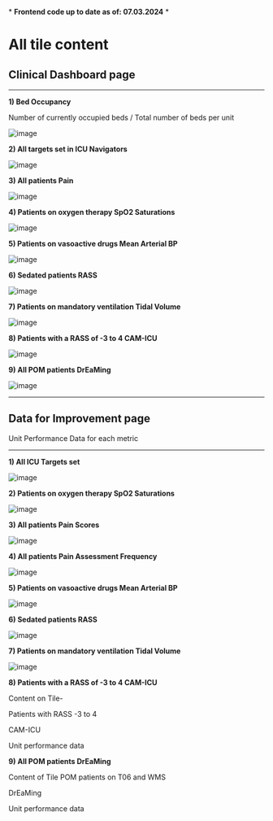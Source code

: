 \* **Frontend code up to date as of: 07.03.2024** \*

# All tile content

## Clinical Dashboard page

---

**1) Bed Occupancy**


Number of currently occupied beds / Total number of beds per unit

![image](https://github.com/inform-us/requirements_specifications/assets/94536083/a67cacec-696e-419c-b1f0-ae128591447a)




**2) All targets set in ICU Navigators**

![image](https://github.com/inform-us/requirements_specifications/assets/94536083/ad29582b-90e0-471c-9862-0042e62b6cfc)


**3) All patients Pain**

![image](https://github.com/inform-us/requirements_specifications/assets/94536083/b1454464-376f-40b9-b7d3-8291d30daed0)


**4) Patients on oxygen therapy SpO2 Saturations**


![image](https://github.com/inform-us/requirements_specifications/assets/94536083/037541cc-10af-4879-8611-85ed63c97f09)


**5) Patients on vasoactive drugs Mean Arterial BP**


![image](https://github.com/inform-us/requirements_specifications/assets/94536083/2d3733d2-abed-4742-ba82-72598c6001cc)



**6) Sedated patients RASS**


![image](https://github.com/inform-us/requirements_specifications/assets/94536083/cac969ab-7ccc-4958-8ad8-f92b485b9568)


**7) Patients on mandatory ventilation Tidal Volume**


![image](https://github.com/inform-us/requirements_specifications/assets/94536083/681584c8-4598-4c3f-9b34-6eadd5599664) 

**8) Patients with a RASS of -3 to 4 CAM-ICU**

![image](https://github.com/user-attachments/assets/07c51358-ae53-48e8-9dc8-d0dba39fe931)

**9) All POM patients DrEaMing**

![image](https://github.com/user-attachments/assets/7401b17b-07a2-4caf-b065-e184d00c9c6b)



---

## Data for Improvement page

Unit Performance Data for each metric 

---


**1) All ICU Targets set**


![image](https://github.com/inform-us/requirements_specifications/assets/94536083/ff1c6fe1-e581-4b29-aeb6-b7c703b0fc0d)


**2) Patients on oxygen therapy SpO2 Saturations**


![image](https://github.com/inform-us/requirements_specifications/assets/94536083/23584b5c-4d26-44ec-8a5d-737a759247fe)


**3) All patients Pain Scores**


![image](https://github.com/inform-us/requirements_specifications/assets/94536083/3fa948a6-803c-4fd4-aea8-5b69b550676a)


**4) All patients Pain Assessment Frequency**


![image](https://github.com/inform-us/requirements_specifications/assets/94536083/7983d536-3971-4167-8a74-ce639acbb881)


**5) Patients on vasoactive drugs Mean Arterial BP**


![image](https://github.com/inform-us/requirements_specifications/assets/94536083/f0976c87-0074-49e5-a93e-696265f2b5bb)


**6) Sedated patients RASS**


![image](https://github.com/inform-us/requirements_specifications/assets/94536083/8611a837-40d8-49cc-97f4-457cf7e53f55)



**7) Patients on mandatory ventilation Tidal Volume**


![image](https://github.com/inform-us/requirements_specifications/assets/94536083/9197e25f-21dc-4978-bc9b-9fcde5574548) 


**8) Patients with a RASS of -3 to 4 CAM-ICU**

Content on Tile- 

Patients with RASS -3 to 4 

CAM-ICU

Unit performance data

**9) All POM patients DrEaMing**

Content of Tile
POM patients on T06 and WMS 

DrEaMing 

Unit performance data


























